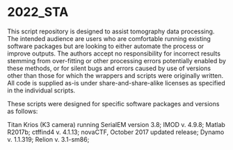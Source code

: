 # 2022_STA

This script repository is designed to assist tomography data processing. The intended audience are users who are comfortable running existing software packages but are looking to either automate the process or improve outputs. The authors accept no responsibility for incorrect results stemming from over-fitting or other processing errors potentially enabled by these methods, or for silent bugs and errors caused by use of versions other than those for which the wrappers and scripts were originally written. All code is supplied as-is under share-and-share-alike licenses as specified in the individual scripts.

These scripts were designed for specific software packages and versions as follows:

Titan Krios (K3 camera) running SerialEM version 3.8;
IMOD v. 4.9.8;
Matlab R2017b;
ctffind4 v. 4.1.13;
novaCTF, October 2017 updated release;
Dynamo v. 1.1.319;
Relion v. 3.1-sm86;
